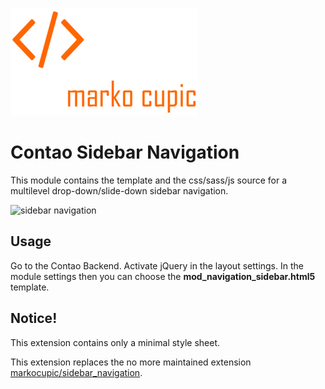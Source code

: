 ![Alt text](docs/logo.png?raw=true "logo")

# Contao Sidebar Navigation

This module contains the template and the css/sass/js source for a multilevel drop-down/slide-down sidebar navigation.

![sidebar navigation](https://github.com/markocupic/markocupic/blob/main/contao-sidebar-navigation/contao-sidebar-navigation.gif)


## Usage
Go to the Contao Backend. Activate jQuery in the layout settings. In the module settings then you can choose the **mod_navigation_sidebar.html5** template. 

## Notice!
This extension contains only a minimal style sheet.

This extension replaces the no more maintained extension [markocupic/sidebar_navigation](https://github.com/markocupic/sidebar_navigation).
